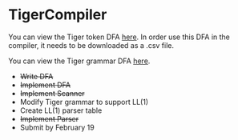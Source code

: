TigerCompiler
=============
You can view the Tiger token DFA [here](https://docs.google.com/spreadsheet/ccc?key=0Ai1LRs2d4YqFdDhSRzVJa0RsTlJOR242S1JIZ3BqZ0E&usp=drive_web#gid=0). In order use this DFA in the compiler, it needs to be downloaded as a .csv file.  

You can view the Tiger grammar DFA [here](https://docs.google.com/spreadsheet/ccc?key=0Ai1LRs2d4YqFdHE5QjZ0c1pTSHoyTGVBMFJub0tzeEE#gid=0).  

* ~~Write DFA~~  
* ~~Implement DFA~~  
* ~~Implement Scanner~~  
* Modify Tiger grammar to support LL(1)  
* Create LL(1) parser table  
* ~~Implement Parser~~  
* Submit by February 19  
